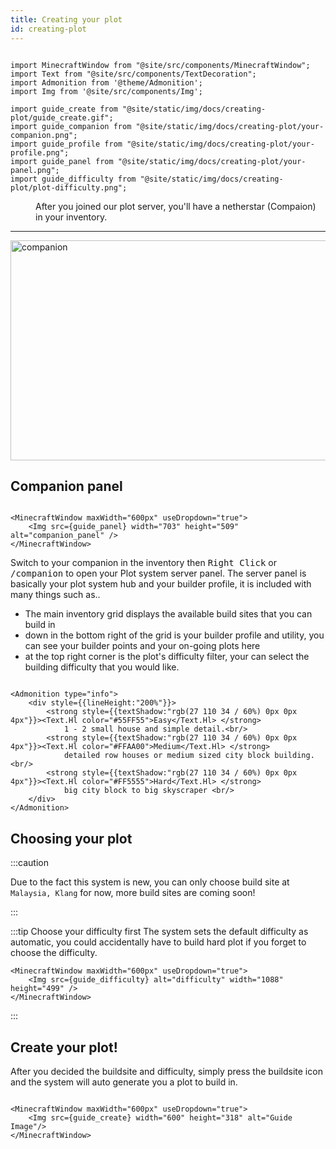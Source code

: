 ```yaml
---
title: Creating your plot
id: creating-plot
---
```


```mdx-code-block

import MinecraftWindow from "@site/src/components/MinecraftWindow";
import Text from "@site/src/components/TextDecoration";
import Admonition from '@theme/Admonition';
import Img from '@site/src/components/Img';

import guide_create from "@site/static/img/docs/creating-plot/guide_create.gif";
import guide_companion from "@site/static/img/docs/creating-plot/your-companion.png";
import guide_profile from "@site/static/img/docs/creating-plot/your-profile.png";
import guide_panel from "@site/static/img/docs/creating-plot/your-panel.png";
import guide_difficulty from "@site/static/img/docs/creating-plot/plot-difficulty.png";

```
<div class="container"><div class="row">
    <div class="col col--6"><dd>After you joined our plot server, you'll have a netherstar (Compaion) in your inventory.</dd><hr/></div>
    <div class="col col--6"><Img src={guide_companion} alt="companion" width="844" height="352" 
        style={{borderRadius:"6px", transformOrigin:"top center",transform:"scale(0.8)"}} className="item shadow--md" /></div>
</div></div>

## Companion panel
```mdx-code-block

<MinecraftWindow maxWidth="600px" useDropdown="true">
    <Img src={guide_panel} width="703" height="509" alt="companion_panel" />
</MinecraftWindow>

```

Switch to your companion in the inventory then <kbd>Right Click</kbd> or <kbd>/companion</kbd> to open your Plot system server panel.
The server panel is basically your plot system hub and your builder profile, it is included with many things such as..
- The main inventory grid displays the available build sites that you can build in
- down in the bottom right of the grid is your builder profile and utility, you can see your builder points and your on-going plots here
- at the top right corner is the plot's difficulty filter, your can select the building difficulty that you would like.

```mdx-code-block

<Admonition type="info">
    <div style={{lineHeight:"200%"}}>
        <strong style={{textShadow:"rgb(27 110 34 / 60%) 0px 0px 4px"}}><Text.Hl color="#55FF55">Easy</Text.Hl> </strong>
            1 - 2 small house and simple detail.<br/>
        <strong style={{textShadow:"rgb(27 110 34 / 60%) 0px 0px 4px"}}><Text.Hl color="#FFAA00">Medium</Text.Hl> </strong> 
            detailed row houses or medium sized city block building.<br/>
        <strong style={{textShadow:"rgb(27 110 34 / 60%) 0px 0px 4px"}}><Text.Hl color="#FF5555">Hard</Text.Hl> </strong>
            big city block to big skyscraper <br/>
    </div>
</Admonition>

```

## Choosing your plot 
:::caution 

Due to the fact this system is new, you can only choose build site at `Malaysia, Klang` for now, more build sites are coming soon!

:::

:::tip Choose your difficulty first
The system sets the default difficulty as automatic, you could accidentally have to build hard plot if you forget to choose the difficulty.

```mdx-code-block
<MinecraftWindow maxWidth="600px" useDropdown="true">
    <Img src={guide_difficulty} alt="difficulty" width="1088" height="499" />
</MinecraftWindow>
```
:::

## Create your plot!
After you decided the buildsite and difficulty, simply press the buildsite icon and the system will auto generate you a plot to build in.


```mdx-code-block

<MinecraftWindow maxWidth="600px" useDropdown="true">
    <Img src={guide_create} width="600" height="318" alt="Guide Image"/>
</MinecraftWindow>

```